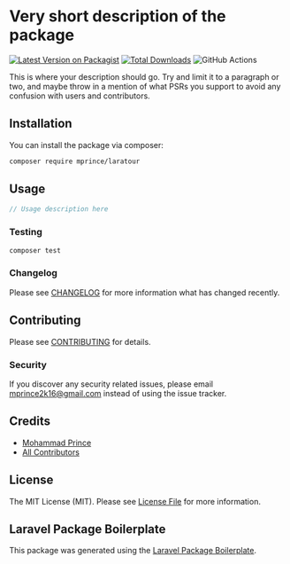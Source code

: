 # Very short description of the package

[![Latest Version on Packagist](https://img.shields.io/packagist/v/mprince/laratour.svg?style=flat-square)](https://packagist.org/packages/mprince/laratour)
[![Total Downloads](https://img.shields.io/packagist/dt/mprince/laratour.svg?style=flat-square)](https://packagist.org/packages/mprince/laratour)
![GitHub Actions](https://github.com/mprince/laratour/actions/workflows/main.yml/badge.svg)

This is where your description should go. Try and limit it to a paragraph or two, and maybe throw in a mention of what PSRs you support to avoid any confusion with users and contributors.

## Installation

You can install the package via composer:

```bash
composer require mprince/laratour
```

## Usage

```php
// Usage description here
```

### Testing

```bash
composer test
```

### Changelog

Please see [CHANGELOG](CHANGELOG.md) for more information what has changed recently.

## Contributing

Please see [CONTRIBUTING](CONTRIBUTING.md) for details.

### Security

If you discover any security related issues, please email mprince2k16@gmail.com instead of using the issue tracker.

## Credits

-   [Mohammad Prince](https://github.com/mprince)
-   [All Contributors](../../contributors)

## License

The MIT License (MIT). Please see [License File](LICENSE.md) for more information.

## Laravel Package Boilerplate

This package was generated using the [Laravel Package Boilerplate](https://laravelpackageboilerplate.com).
